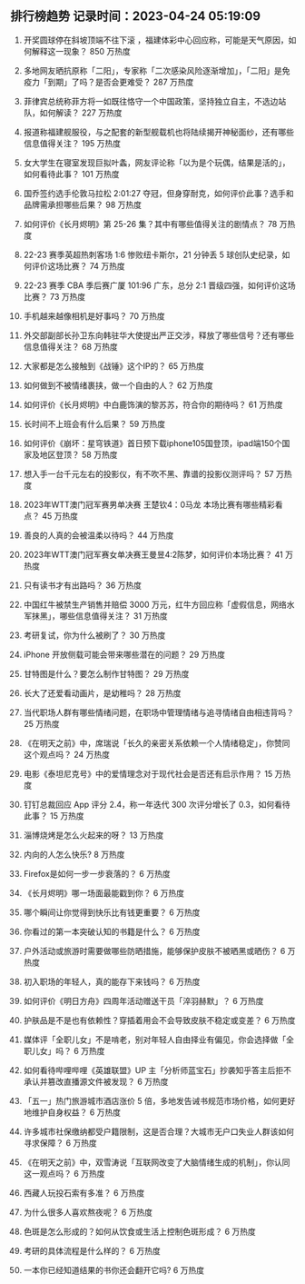 
## 排行榜趋势 记录时间：2023-04-24 05:19:09
  
  1. 开奖圆球停在斜坡顶端不往下滚 ，福建体彩中心回应称，可能是天气原因，如何解释这一现象？ 850 万热度
    
  2. 多地网友晒抗原称「二阳」，专家称「二次感染风险逐渐增加」，「二阳」是免疫力「到期」了吗？是否会更难受？ 287 万热度
    
  3. 菲律宾总统称菲方将一如既往恪守一个中国政策，坚持独立自主，不选边站队，如何解读？ 227 万热度
    
  4. 报道称福建舰服役，与之配套的新型舰载机也将陆续揭开神秘面纱，还有哪些信息值得关注？ 195 万热度
    
  5. 女大学生在寝室发现巨拟叶螽，网友评论称「以为是个玩偶，结果是活的」，如何看待此事？ 101 万热度
    
  6. 国乔签约选手伦敦马拉松 2:01:27 夺冠，但身穿耐克，如何评价此事？选手和品牌需承担哪些后果？ 98 万热度
    
  7. 如何评价《长月烬明》第 25-26 集？其中有哪些值得关注的剧情点？ 78 万热度
    
  8. 22-23 赛季英超热刺客场 1:6 惨败纽卡斯尔，21 分钟丢 5 球创队史纪录，如何评价这场比赛？ 74 万热度
    
  9. 22-23 赛季 CBA 季后赛广厦 101:96 广东，总分 2:1 晋级四强，如何评价这场比赛？ 73 万热度
    
  10. 手机越来越像相机是好事吗？ 70 万热度
    
  11. 外交部副部长孙卫东向韩驻华大使提出严正交涉，释放了哪些信号？还有哪些信息值得关注？ 68 万热度
    
  12. 大家都是怎么接触到《战锤》这个IP的？ 65 万热度
    
  13. 如何做到不被情绪裹挟，做一个自由的人？ 62 万热度
    
  14. 如何评价《长月烬明》中白鹿饰演的黎苏苏，符合你的期待吗？ 61 万热度
    
  15. 长时间不上班会有什么后果？ 59 万热度
    
  16. 如何评价《崩坏：星穹铁道》首日预下载iphone105国登顶，ipad端150个国家及地区登顶？ 58 万热度
    
  17. 想入手一台千元左右的投影仪，有不吹不黑、靠谱的投影仪测评吗？ 57 万热度
    
  18. 2023年WTT澳门冠军赛男单决赛 王楚钦4：0马龙  本场比赛有哪些精彩看点？ 45 万热度
    
  19. 善良的人真的会被温柔以待吗？ 44 万热度
    
  20. 2023年WTT澳门冠军赛女单决赛王曼昱4:2陈梦，如何评价本场比赛？ 41 万热度
    
  21. 只有读书才有出路吗？ 36 万热度
    
  22. 中国红牛被禁生产销售并赔偿 3000 万元，红牛方回应称「虚假信息，网络水军抹黑」，哪些信息值得关注？ 31 万热度
    
  23. 考研复试，你为什么被刷了？ 30 万热度
    
  24. iPhone 开放侧载可能会带来哪些潜在的问题？ 29 万热度
    
  25. 甘特图是什么？要怎么制作甘特图？ 29 万热度
    
  26. 长大了还爱看动画片，是幼稚吗？ 28 万热度
    
  27. 当代职场人群有哪些情绪问题，在职场中管理情绪与追寻情绪自由相违背吗？ 25 万热度
    
  28. 《在明天之前》中，席瑞说「长久的亲密关系依赖一个人情绪稳定」，你赞同这个观点吗？ 24 万热度
    
  29. 电影《泰坦尼克号》中的爱情理念对于现代社会是否还有启示作用？ 15 万热度
    
  30. 钉钉总裁回应 App 评分 2.4，称一年迭代 300 次评分增长了 0.3，如何看待此事？ 15 万热度
    
  31. 淄博烧烤是怎么火起来的呀？ 13 万热度
    
  32. 内向的人怎么快乐? 8 万热度
    
  33. Firefox是如何一步一步衰落的？ 6 万热度
    
  34. 《长月烬明》哪一场面最能戳到你？ 6 万热度
    
  35. 哪个瞬间让你觉得到快乐比有钱更重要？ 6 万热度
    
  36. 你看过的第一本突破认知的书籍是什么？ 6 万热度
    
  37. 户外活动或旅游时需要做哪些防晒措施，能够保护皮肤不被晒黑或晒伤？ 6 万热度
    
  38. 初入职场的年轻人，真的能存下来钱吗？ 6 万热度
    
  39. 如何评价《明日方舟》四周年活动赠送干员「淬羽赫默」？ 6 万热度
    
  40. 护肤品是不是也有依赖性？穿插着用会不会导致皮肤不稳定或变差？ 6 万热度
    
  41. 媒体评「全职儿女」不是啃老，别对年轻人自由择业有偏见，你会选择做「全职儿女」吗？ 6 万热度
    
  42. 如何看待哔哩哔哩《英雄联盟》UP 主「分析师蓝宝石」抄袭知乎答主后拒不承认并篡改直播源文件被发现？ 6 万热度
    
  43. 「五一」热门旅游城市酒店涨价 5 倍，多地发告诫书规范市场价格，如何更好地维护自身权益？ 6 万热度
    
  44. 许多城市社保缴纳都受户籍限制，这是否合理？大城市无户口失业人群该如何寻求保障？ 6 万热度
    
  45. 《在明天之前》中，双雪涛说「互联网改变了大脑情绪生成的机制」，你认同这一观点吗？ 6 万热度
    
  46. 西藏人玩投石索有多准？ 6 万热度
    
  47. 为什么很多人喜欢熬夜呢？ 6 万热度
    
  48. 色斑是怎么形成的？如何从饮食或生活上控制色斑形成？ 6 万热度
    
  49. 考研的具体流程是什么样的？ 6 万热度
    
  50. 一本你已经知道结果的书你还会翻开它吗? 6 万热度
    